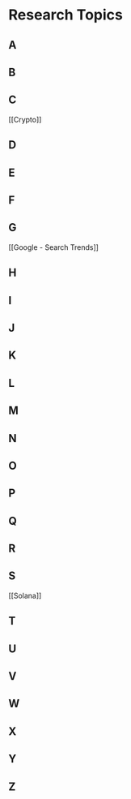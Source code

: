 # Research Topics
## A
## B 
## C
[[Crypto]]
## D
## E
## F
## G
[[Google - Search Trends]]
## H 
## I
## J
## K
## L
## M
## N
## O
## P
## Q
## R
## S
[[Solana]]
## T
## U
## V
## W
## X
## Y
## Z
